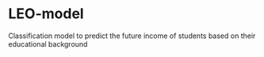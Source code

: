 # LEO-model
Classification model to predict the future income of students based on their educational background
